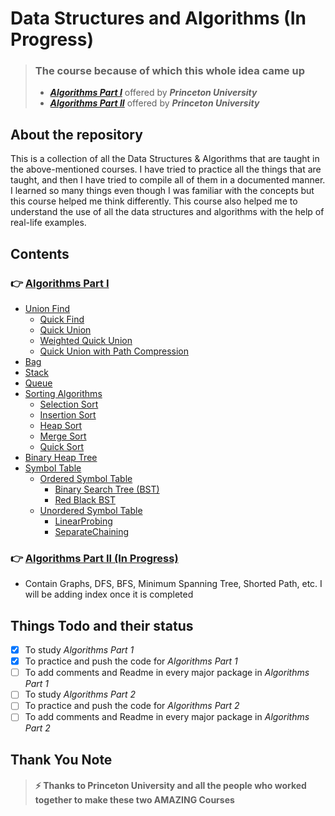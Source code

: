 # Data Structures and Algorithms (In Progress)

> ### The course because of which this whole idea came up
> - **_[Algorithms Part I](https://www.coursera.org/learn/algorithms-part1)_** offered by _**Princeton University**_
> - **_[Algorithms Part II](https://www.coursera.org/learn/algorithms-part2)_** offered by _**Princeton University**_

## About the repository

This is a collection of all the Data Structures & Algorithms that are taught in the above-mentioned courses. I have
tried to practice all the things that are taught, and then I have tried to compile all of them in a documented manner. I
learned so many things even though I was familiar with the concepts but this course helped me think differently. This
course also helped me to understand the use of all the data structures and algorithms with the help of real-life
examples.

## Contents

### 👉 [Algorithms Part I](./src/algorithms/part/one)

- [Union Find](./src/algorithms/part/one/_1_unionfind)
    - [Quick Find](./src/algorithms/part/one/_1_unionfind/QuickFind.java)
    - [Quick Union](./src/algorithms/part/one/_1_unionfind/QuickUnion.java)
    - [Weighted Quick Union](./src/algorithms/part/one/_1_unionfind/WeightedQuickUnion.java)
    - [Quick Union with Path Compression](./src/algorithms/part/one/_1_unionfind/QuickUnionWithPathCompression.java)
- [Bag](./src/algorithms/part/one/_2_bag)
- [Stack](./src/algorithms/part/one/_3_stack)
- [Queue](./src/algorithms/part/one/_4_queue)
- [Sorting Algorithms](./src/algorithms/part/one/_5_sort)
    - [Selection Sort](./src/algorithms/part/one/_5_sort/methods/Selection.java)
    - [Insertion Sort](./src/algorithms/part/one/_5_sort/methods/Insertion.java)
    - [Heap Sort](./src/algorithms/part/one/_5_sort/methods/Heap.java)
    - [Merge Sort](./src/algorithms/part/one/_5_sort/methods/Merge.java)
    - [Quick Sort](./src/algorithms/part/one/_5_sort/methods/Quick.java)
- [Binary Heap Tree](./src/algorithms/part/one/_6_binaryheap)
- [Symbol Table](./src/algorithms/part/one/_7_symboltable)
    - [Ordered Symbol Table](./src/algorithms/part/one/_7_symboltable/ordered)
        - [Binary Search Tree (BST)](./src/algorithms/part/one/_7_symboltable/ordered/BST.java)
        - [Red Black BST](./src/algorithms/part/one/_7_symboltable/ordered/RedBlackBST.java)
    - [Unordered Symbol Table](./src/algorithms/part/one/_7_symboltable/unordered)
        - [LinearProbing](./src/algorithms/part/one/_7_symboltable/unordered/LinearProbing.java)
        - [SeparateChaining](./src/algorithms/part/one/_7_symboltable/unordered/SeparateChaining.java)

### 👉 [Algorithms Part II (In Progress)](./src/algorithms/part/two)

- Contain Graphs, DFS, BFS, Minimum Spanning Tree, Shorted Path, etc. I will be adding index once it is completed

## Things Todo and their status

- [x] To study _Algorithms Part 1_
- [x] To practice and push the code for _Algorithms Part 1_
- [ ] To add comments and Readme in every major package in _Algorithms Part 1_
- [ ] To study _Algorithms Part 2_
- [ ] To practice and push the code for _Algorithms Part 2_
- [ ] To add comments and Readme in every major package in _Algorithms Part 2_

## Thank You Note

> #### :zap: Thanks to Princeton University and all the people who worked together to make these two AMAZING Courses